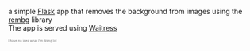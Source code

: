 a simple <a href="https://github.com/pallets/flask">Flask</a> app that removes the background from images using the <a href="https://github.com/danielgatis/rembg"> rembg</a> library
<br>
The app is served using  <a href="https://github.com/Pylons/waitress"> Waitress</a>

<p style="opacity:0.6; font-size:0.4rem;">I have no idea what I'm doing lol<p>